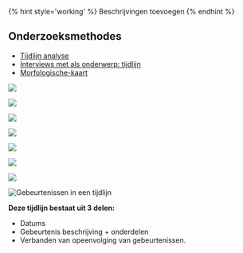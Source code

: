 {% hint style='working' %}
Beschrijvingen toevoegen
{% endhint %}


## Onderzoeksmethodes
* [Tijdlijn analyse](https://app.gitbook.com/@jorik/s/project-blauwdruk/research_methods/analyse_content/tijdlijn)
* [Interviews met als onderwerp: tijdlijn](https://app.gitbook.com/@jorik/s/project-blauwdruk/research_methods/interview/onderzoeksjournalist/tijdlijn)
* [Morfologische-kaart](https://app.gitbook.com/@jorik/s/project-blauwdruk/research_methods/morfologische-kaart/tijdlijn)

![](content/tijdlijn/schetsen17.png)

![](content/tijdlijn/schetsen18.png)

![](content/tijdlijn/schetsen19.png)

![](content/tijdlijn/schetsen20.png)

![](content/tijdlijn/schetsen21.png)

![](content/tijdlijn/schetsen22.png)

![](content/tijdlijn/schetsen23.png)


![Gebeurtenissen in een tijdlijn](content/designs3.png)

__Deze tijdlijn bestaat uit 3 delen:__
* Datums
* Gebeurtenis beschrijving + onderdelen
* Verbanden van opeenvolging van gebeurtenissen.
